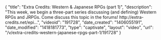 {
    "title": "Extra Credits: Western & Japanese RPGs (part 1)",
    "description": "This week, we begin a three-part series discussing (and defining) Western RPGs and JRPGs. Come discuss this topic in the forums! http:\/\/extra-credits.net\/epi...",
    "videoid": "191728",
    "date_created": "1406055191",
    "date_modified": "1418181773",
    "type": "captivate",
    "layout": "video",
    "url": "\/v\/extra-credits-western-japanese-rpgs-part-1\/191728"
}
